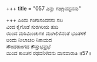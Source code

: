 +++
title = "057 ಎನ್ದು ಗಙ್ಗಾನನ್ದನನು"

+++
ಎಂದು ಗಂಗಾನಂದನನು ನಲ   
ವಿಂದ ಕೈಗೊಡೆ ಸುರಗಿರಿಯ ತುದಿ   
ಯಿಂದ ಮರಿಮಿಂಚುಗಳ ಮುಗಿಲಿಳಿವಂತೆ ಭೂತಳಕೆ   
ಅಂದು ನೀಲಾಚಲ ನಿಕಾಯದ   
ಸೌಂದರಾಂಗದ ಕೌಸ್ತುಭಪ್ರಭೆ   
ಯಿಂದ ಕಾಂಚನ ರಥವನಿಳಿದನು ದಾನವಾರಾತಿ    ॥57॥
